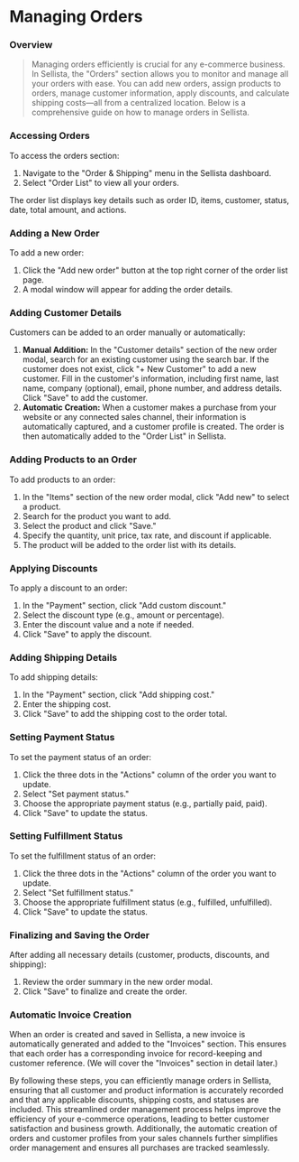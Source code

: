 # Managing Orders

### Overview

> Managing orders efficiently is crucial for any e-commerce business. In Sellista, the "Orders" section allows you to monitor and manage all your orders with ease. You can add new orders, assign products to orders, manage customer information, apply discounts, and calculate shipping costs—all from a centralized location. Below is a comprehensive guide on how to manage orders in Sellista.

### Accessing Orders

To access the orders section:

1. Navigate to the "Order & Shipping" menu in the Sellista dashboard.
2. Select "Order List" to view all your orders.

The order list displays key details such as order ID, items, customer, status, date, total amount, and actions.

### Adding a New Order

To add a new order:

1. Click the "Add new order" button at the top right corner of the order list page.
2. A modal window will appear for adding the order details.

### Adding Customer Details

Customers can be added to an order manually or automatically:

1. **Manual Addition:** In the "Customer details" section of the new order modal, search for an existing customer using the search bar. If the customer does not exist, click "+ New Customer" to add a new customer. Fill in the customer's information, including first name, last name, company (optional), email, phone number, and address details. Click "Save" to add the customer.
2. **Automatic Creation:** When a customer makes a purchase from your website or any connected sales channel, their information is automatically captured, and a customer profile is created. The order is then automatically added to the "Order List" in Sellista.

### Adding Products to an Order

To add products to an order:

1. In the "Items" section of the new order modal, click "Add new" to select a product.
2. Search for the product you want to add.
3. Select the product and click "Save."
4. Specify the quantity, unit price, tax rate, and discount if applicable.
5. The product will be added to the order list with its details.

### Applying Discounts

To apply a discount to an order:

1. In the "Payment" section, click "Add custom discount."
2. Select the discount type (e.g., amount or percentage).
3. Enter the discount value and a note if needed.
4. Click "Save" to apply the discount.

### Adding Shipping Details

To add shipping details:

1. In the "Payment" section, click "Add shipping cost."
2. Enter the shipping cost.
3. Click "Save" to add the shipping cost to the order total.

### Setting Payment Status

To set the payment status of an order:

1. Click the three dots in the "Actions" column of the order you want to update.
2. Select "Set payment status."
3. Choose the appropriate payment status (e.g., partially paid, paid).
4. Click "Save" to update the status.

### Setting Fulfillment Status

To set the fulfillment status of an order:

1. Click the three dots in the "Actions" column of the order you want to update.
2. Select "Set fulfillment status."
3. Choose the appropriate fulfillment status (e.g., fulfilled, unfulfilled).
4. Click "Save" to update the status.

### Finalizing and Saving the Order

After adding all necessary details (customer, products, discounts, and shipping):

1. Review the order summary in the new order modal.
2. Click "Save" to finalize and create the order.

### Automatic Invoice Creation

When an order is created and saved in Sellista, a new invoice is automatically generated and added to the "Invoices" section. This ensures that each order has a corresponding invoice for record-keeping and customer reference. (We will cover the "Invoices" section in detail later.)


By following these steps, you can efficiently manage orders in Sellista, ensuring that all customer and product information is accurately recorded and that any applicable discounts, shipping costs, and statuses are included. This streamlined order management process helps improve the efficiency of your e-commerce operations, leading to better customer satisfaction and business growth. Additionally, the automatic creation of orders and customer profiles from your sales channels further simplifies order management and ensures all purchases are tracked seamlessly.


